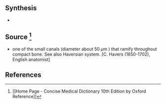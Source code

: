 ## Synthesis
- 
## Source [^1]
- one of the small canals (diameter about $50 ~\mu \mathrm{m}$ ) that ramify throughout compact bone. See also Haversian system. \[C. Havers (1650-1702), English anatomist]
## References

[^1]: [[Home Page - Concise Medical Dictionary 10th Edition by Oxford Reference]]